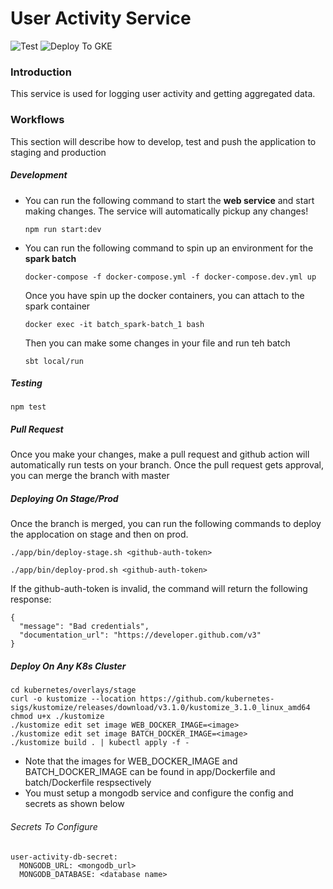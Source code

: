 # User Activity Service

![Test](https://github.com/nj20/grizzly_bear-user_activity/workflows/Test/badge.svg?branch=master) ![Deploy To GKE](https://github.com/nj20/grizzly_bear-user_activity/workflows/Deploy%20To%20GKE/badge.svg?branch=master)

### Introduction

This service is used for logging user activity and getting aggregated data.


### Workflows

This section will describe how to develop, test and push the application to staging and production

##### Development

* You can run the following command to start the **web service** and start making changes. The service will automatically pickup any changes! 
  ```
  npm run start:dev
  ```

* You can run the following command to spin up an environment for the **spark batch**
  ```
  docker-compose -f docker-compose.yml -f docker-compose.dev.yml up
  ```
  Once you have spin up the docker containers, you can attach to the spark container
  ```
  docker exec -it batch_spark-batch_1 bash
  ```
  Then you can make some changes in your file and run teh batch
  ```
  sbt local/run
  ```


##### Testing

```
npm test
```

##### Pull Request

Once you make your changes, make a pull request and github action will automatically run tests on your branch. Once the pull request gets approval, you can merge the branch with master

##### Deploying On Stage/Prod

Once the branch is merged, you can run the following commands to deploy the applocation on stage and then on prod.

```
./app/bin/deploy-stage.sh <github-auth-token>
```
```
./app/bin/deploy-prod.sh <github-auth-token>
```
If the github-auth-token is invalid, the command will return the following response:
```
{
  "message": "Bad credentials",
  "documentation_url": "https://developer.github.com/v3"
}
```

##### Deploy On Any K8s Cluster

```
cd kubernetes/overlays/stage
curl -o kustomize --location https://github.com/kubernetes-sigs/kustomize/releases/download/v3.1.0/kustomize_3.1.0_linux_amd64
chmod u+x ./kustomize
./kustomize edit set image WEB_DOCKER_IMAGE=<image>
./kustomize edit set image BATCH_DOCKER_IMAGE=<image>
./kustomize build . | kubectl apply -f -
```

* Note that the images for WEB_DOCKER_IMAGE and BATCH_DOCKER_IMAGE can be found in app/Dockerfile and batch/Dockerfile respsectively
* You must setup a mongodb service and configure the config and secrets as shown below

###### Secrets To Configure

```
user-activity-db-secret:
  MONGODB_URL: <mongodb_url>
  MONGODB_DATABASE: <database name>
```